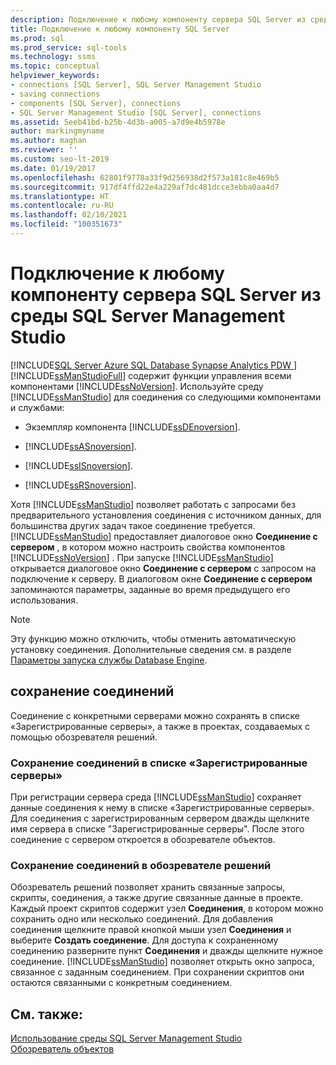 ```yaml
---
description: Подключение к любому компоненту сервера SQL Server из среды SQL Server Management Studio
title: Подключение к любому компоненту SQL Server
ms.prod: sql
ms.prod_service: sql-tools
ms.technology: ssms
ms.topic: conceptual
helpviewer_keywords:
- connections [SQL Server], SQL Server Management Studio
- saving connections
- components [SQL Server], connections
- SQL Server Management Studio [SQL Server], connections
ms.assetid: 5eeb41bd-b25b-4d3b-a005-a7d9e4b5978e
author: markingmyname
ms.author: maghan
ms.reviewer: ''
ms.custom: seo-lt-2019
ms.date: 01/19/2017
ms.openlocfilehash: 62801f9778a33f9d256938d2f573a181c8e469b5
ms.sourcegitcommit: 917df4ffd22e4a229af7dc481dcce3ebba0aa4d7
ms.translationtype: HT
ms.contentlocale: ru-RU
ms.lasthandoff: 02/10/2021
ms.locfileid: "100351673"
---
```

# <a name="connect-to-any-sql-server-component-from-sql-server-management-studio"></a>Подключение к любому компоненту сервера SQL Server из среды SQL Server Management Studio

[!INCLUDE[SQL Server Azure SQL Database Synapse Analytics PDW ](../../includes/applies-to-version/sql-asdb-asdbmi-asa-pdw.md)]
[!INCLUDE[ssManStudioFull](../../includes/ssmanstudiofull-md.md)] содержит функции управления всеми компонентами [!INCLUDE[ssNoVersion](../../includes/ssnoversion-md.md)]. Используйте среду [!INCLUDE[ssManStudio](../../includes/ssmanstudio-md.md)] для соединения со следующими компонентами и службами:  
  
-   Экземпляр компонента [!INCLUDE[ssDEnoversion](../../includes/ssdenoversion_md.md)].  
  
-   [!INCLUDE[ssASnoversion](../../includes/ssasnoversion_md.md)].  
  
-   [!INCLUDE[ssISnoversion](../../includes/ssisnoversion-md.md)].  
  
-   [!INCLUDE[ssRSnoversion](../../includes/ssrsnoversion-md.md)].  
  
Хотя [!INCLUDE[ssManStudio](../../includes/ssmanstudio-md.md)] позволяет работать с запросами без предварительного установления соединения с источником данных, для большинства других задач такое соединение требуется. [!INCLUDE[ssManStudio](../../includes/ssmanstudio-md.md)] предоставляет диалоговое окно **Соединение с сервером** , в котором можно настроить свойства компонентов [!INCLUDE[ssNoVersion](../../includes/ssnoversion-md.md)] . При запуске [!INCLUDE[ssManStudio](../../includes/ssmanstudio-md.md)] открывается диалоговое окно **Соединение с сервером** с запросом на подключение к серверу. В диалоговом окне **Соединение с сервером** запоминаются параметры, заданные во время предыдущего его использования.  
  
> [!NOTE]  
> Эту функцию можно отключить, чтобы отменить автоматическую установку соединения. Дополнительные сведения см. в разделе [Параметры запуска службы Database Engine](../../database-engine/configure-windows/database-engine-service-startup-options.md).  
  
## <a name="saving-connections"></a>сохранение соединений  
Соединение с конкретными серверами можно сохранять в списке «Зарегистрированные серверы», а также в проектах, создаваемых с помощью обозревателя решений.  
  
### <a name="saving-connections-in-registered-servers"></a>Сохранение соединений в списке «Зарегистрированные серверы»  
При регистрации сервера среда [!INCLUDE[ssManStudio](../../includes/ssmanstudio-md.md)] сохраняет данные соединения к нему в списке «Зарегистрированные серверы». Для соединения с зарегистрированным сервером дважды щелкните имя сервера в списке "Зарегистрированные серверы". После этого соединение с сервером откроется в обозревателе объектов.  
  
### <a name="saving-connections-in-solution-explorer"></a>Сохранение соединений в обозревателе решений  
Обозреватель решений позволяет хранить связанные запросы, скрипты, соединения, а также другие связанные данные в проекте. Каждый проект скриптов содержит узел **Соединения**, в котором можно сохранить одно или несколько соединений. Для добавления соединения щелкните правой кнопкой мыши узел **Соединения** и выберите **Создать соединение**. Для доступа к сохраненному соединению разверните пункт **Соединения** и дважды щелкните нужное соединение. [!INCLUDE[ssManStudio](../../includes/ssmanstudio-md.md)] позволяет открыть окно запроса, связанное с заданным соединением. При сохранении скриптов они остаются связанными с конкретным соединением.  
  
## <a name="see-also"></a>См. также:  
[Использование среды SQL Server Management Studio](../sql-server-management-studio-ssms.md)  
[Обозреватель объектов](../../ssms/object/object-explorer.md)  
